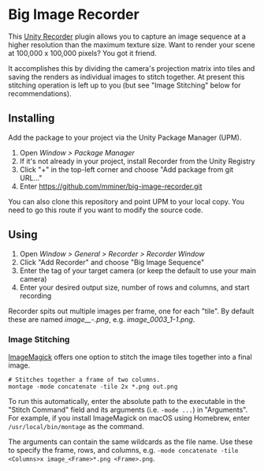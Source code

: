 # Big Image Recorder

This [Unity Recorder](https://docs.unity3d.com/Manual/com.unity.recorder.html)
plugin allows you to capture an image sequence at a higher resolution than the
maximum texture size. Want to render your scene at 100,000 x 100,000 pixels? You
got it friend.

It accomplishes this by dividing the camera's projection matrix into tiles and
saving the renders as individual images to stitch together. At present this
stitching operation is left up to you (but see "Image Stitching" below for
recommendations).


## Installing

Add the package to your project via the Unity Package Manager (UPM).

1. Open *Window > Package Manager*
2. If it's not already in your project, install Recorder from the Unity Registry
3. Click "+" in the top-left corner and choose "Add package from git URL..."
4. Enter https://github.com/mminer/big-image-recorder.git

You can also clone this repository and point UPM to your local copy. You need to
go this route if you want to modify the source code.


## Using

1. Open *Window > General > Recorder > Recorder Window*
2. Click "Add Recorder" and choose "Big Image Sequence"
3. Enter the tag of your target camera (or keep the default to use your main camera)
4. Enter your desired output size, number of rows and columns, and start recording

Recorder spits out multiple images per frame, one for each "tile". By default
these are named *image_<Frame>_<Tile Row>-<Tile Column>.png*, e.g.
*image_0003_1-1.png*.

### Image Stitching

[ImageMagick](https://imagemagick.org) offers one option to stitch the image
tiles together into a final image.

    # Stitches together a frame of two columns.
    montage -mode concatenate -tile 2x *.png out.png

To run this automatically, enter the absolute path to the executable in the
"Stitch Command" field and its arguments (i.e. `-mode ...`) in "Arguments". For
example, if you install ImageMagick on macOS using Homebrew, enter
`/usr/local/bin/montage` as the command.

The arguments can contain the same wildcards as the file name. Use these to
specify the frame, rows, and columns, e.g. `-mode concatenate -tile
<Columns>x image_<Frame>*.png <Frame>.png`.
